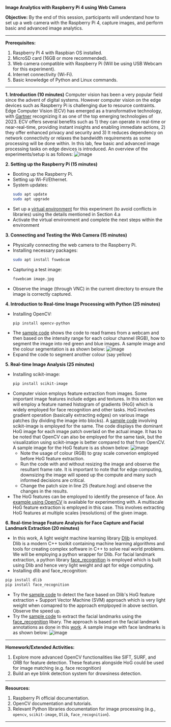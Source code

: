 **Image Analytics with Raspberry Pi 4 using Web Camera**

**Objective:** By the end of this session, participants will understand how to set up a web camera with the Raspberry Pi 4, capture images, and perform basic and advanced image analytics.

---

**Prerequisites:**
1. Raspberry Pi 4 with Raspbian OS installed.
2. MicroSD card (16GB or more recommended).
3. Web camera compatible with Raspberry Pi (Will be using USB Webcam for this experiment).
4. Internet connectivity (Wi-Fi).
5. Basic knowledge of Python and Linux commands.

---

**1. Introduction (10 minutes)**
Computer vision has been a very popular field since the advent of digital systems. However computer vision on the edge devices such as Raspberry Pi is challenging due to resource contraints. Edge Computer Vision (ECV) has emerged as a transformative technology, with [Gartner](https://www.linkedin.com/pulse/what-edge-computer-vision-how-get-started-deep-block-net) recognizing it as one of the top emerging technologies of 2023. ECV offers several benefits such as 1) they can operate in real-time or near-real-time, providing instant insights and enabling immediate actions, 2) they offer enhanced privacy and security and 3) It reduces dependency on network connectivity or relaxes the bandwidth requirements as some processing will be done within. 
In this lab, few basic and advanced image processing tasks on edge devices is introduced. An overview of the experiments/setup is as follows:
![image](https://github.com/drfuzzi/INF2009_ImageAnalytics/assets/52023898/fc8cc7f0-ff75-4548-8dbe-889b2abface4)

**2. Setting up the Raspberry Pi (15 minutes)**
- Booting up the Raspberry Pi.
- Setting up Wi-Fi/Ethernet.
- System updates:
  ```bash
  sudo apt update
  sudo apt upgrade
  ```
- Set up a [virtual environment](https://github.com/drfuzzi/INF2009_Setup) for this experiment (to avoid conflicts in libraries) using the details mentioned in Section 4.a
- Activate the virtual environment and complete the next steps within the environment

**3. Connecting and Testing the Web Camera (15 minutes)**
- Physically connecting the web camera to the Raspberry Pi.
- Installing necessary packages:
  ```bash
  sudo apt install fswebcam
  ```
- Capturing a test image:
  ```bash
  fswebcam image.jpg
  ```
- Observe the image (through VNC) in the current directory to ensure the image is correctly captured.

**4. Introduction to Real-time Image Processing with Python (25 minutes)**
- Installing OpenCV:
  ```bash
  pip install opencv-python  
  ```
- The [sample code](Codes/image_capture_display.py) shows the code to read frames from a webcam and then based on the intensity range for each colour channel (RGB), how to segment the image into red green and blue images. A sample image and the colour segmentation is as shown below:
  ![image](https://github.com/drfuzzi/INF2009_ImageAnalytics/assets/52023898/fd7c115d-0301-40d2-b2c1-7966d4ce3fec)
- Expand the code to segment another colour (say yellow)

**5. Real-time Image Analysis (25 minutes)**
- Installing scikit-image:
  ```bash
  pip install scikit-image  
  ```
- Computer vision employs feature extraction from images. Some important image features include edges and textures. In this section we will employ a feature named histogram of gradients (HoG) which is widely employed for face recognition and other tasks. HoG involves gradient operation (basically extracting edges) on various image patches (by dividing the image into blocks). A [sample code](Codes/image_hog_feature.py) involving scikit-image is employed for the same. The code displays the dominant HoG image for each image patch overlaid on the actual image. It has to be noted that OpenCV can also be employed for the same task, but the visualization using scikit-image is better compared to that from OpenCV. A sample image for the HoG feature is as shown below:
![image](https://github.com/drfuzzi/INF2009_ImageAnalytics/assets/52023898/94e7d597-c259-4634-a3dc-433c79e8533b)
  -  Note the usage of colour (RGB) to gray scale converion employed before HoG feature extraction.
  - Run the code with and without resizing the image and observe the resultant frame rate. It is important to note that for edge computing, downsizing the image will speed up the compute and many such informed decisions are critical.
  - Change the patch size in line 25 (feature.hog) and observe the changes in the results.
- The HoG features can be employed to identify the presence of face. An [example using OpenCV](Codes/image_human_capture.py) is available for experimenting with. A multiscale HoG feature extraction is employed in this case. This involves extracting HoG features at multiple scales (resolutions) of the given image. 

**6. Real-time Image Feature Analysis for Face Capture and Facial Landmark Extraction (20 minutes)**
- In this work, A light weight machine learning library [Dlib](http://dlib.net/) is employed. Dlib is a modern C++ toolkit containing machine learning algorithms and tools for creating complex software in C++ to solve real world problems. We will be employing a python wrapper for Dlib. For facial landmark extraction, a python library [face_recognition](https://github.com/ageitgey/face_recognition) is employed which is built using Dlib and hence very light weight and apt for edge computing.
-  Installing dlib and face_recognition:
  ```bash
  pip install dlib
  pip install face_recognition  
  ```
- Try the [sample code](Codes/image_face_capture.py) to detect the face based on Dlib's HoG feature extraction + Support Vector Machine (SVM) approach which is very light weight when comapred to the approach emplpoyed in above section. Observe the speed up.
- Try the [sample code](Codes/image_live_facial_landmarks.py) to extract the facial landmarks using the [face_recognition](https://github.com/ageitgey/face_recognition) libary. The approach is based on the facial landmark annotations as done in this [work](https://ibug.doc.ic.ac.uk/resources/facial-point-annotations/). A sample image with face landmarks is as shown below:
  ![image](https://github.com/drfuzzi/INF2009_ImageAnalytics/assets/52023898/39ed6577-dbcb-4d3b-be02-5904ac15217d)

---

**Homework/Extended Activities:**
1. Explore more advanced OpenCV functionalities like SIFT, SURF, and ORB for feature detection. These features alongside HoG could be used for image matching (e.g. face recognition)
2. Build an eye blink detection system for drowsiness detection.  

---

**Resources:**
1. Raspberry Pi official documentation.
2. OpenCV documentation and tutorials.
3. Relevant Python libraries documentation for image processing (e.g., `opencv`, `scikit-image`, `Dlib`, `face_recognition`).

---

